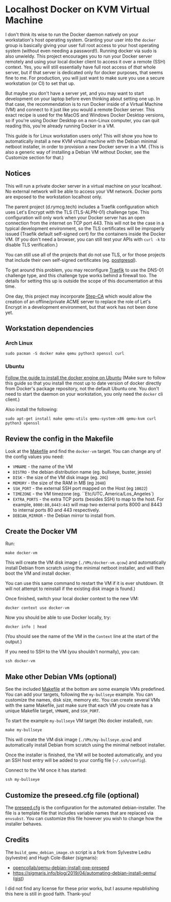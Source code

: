 # Localhost Docker on KVM Virtual Machine

I don't think its wise to run the Docker daemon natively on your workstation's
host operating system. Granting your user into the `docker` group is basically
giving your user full root access to your host operating system (without even
needing a password!). Running docker via sudo is also unwieldy. This project
encourages you to run your Docker server remotely and using your local docker
client to access it over a remote (SSH) context. Yes, you will still essentially
have full root access of *that* whole server, but if that server is dedicated
only for docker purposes, that seems fine to me. For production, you will just
want to make sure you use a secure workstation (or CI) to set that up.

But maybe you don't have a server yet, and you may want to start development on
your laptop before even thinking about setting one up. In that case, the
recommendation is to run Docker inside of a Virtual Machine (VM) and connect to
it just like you would a remote Docker server. This exact recipe is used for the
MacOS and Windows Docker Desktop versions, so if you're using Docker Desktop on
a non-Linux computer, you can quit reading this, you're already running Docker
in a VM.

This guide is for Linux workstation users only! This will show you how to
automatically install a new KVM virtual machine with the Debian minimal netboot
installer, in order to provision a new Docker server in a VM. (This is also a
generic way of installing a Debian VM without Docker, see the Customize section
for that.)

## Notices

This will run a private docker server in a virtual machine on your localhost. No
external network will be able to access your VM network. Docker ports are
exposed to the workstation localhost only.

The parent project (d.rymcg.tech) includes a Traefik configuration which uses
Let's Encrypt with the TLS (TLS-ALPN-01) challenge type. This configuration will
only work when your Docker server has an open connection from the internet on
TCP port 443. This will not be the case in a typical development environment, so
the TLS certificates will be improperly issued (Traefik default self-signed
cert) for the containers inside the Docker VM. (If you don't need a browser, you
can still test your APIs with `curl -k` to disable TLS verification.)

You can still use all of the projects that do not use TLS, or for those projects
that include their own self-signed certificates (eg.
[postgresql](../postgresql)).

To get around this problem, you may reconfigure
[Traefik](../traefik/docker-compose.yaml) to use the DNS-01 challenge type, and
this challenge type works behind a firewall too. The details for setting this up
is outside the scope of this documentation at this time.

One day, this project may incorporate
[Step-CA](https://smallstep.com/docs/step-ca) which would allow the creation of
an offline/private ACME server to replace the role of Let's Encrypt in a
development environment, but that work has not been done yet.

## Workstation dependencies

### Arch Linux

```
sudo pacman -S docker make qemu python3 openssl curl
```

### Ubuntu

[Follow the guide to install the docker engine on
Ubuntu](https://docs.docker.com/get-docker/) (Make sure to follow this guide so
that you install the most up to date version of docker directly from Docker's
package repository, not the default Ubuntu one. You don't need to start the
daemon on your workstation, you only need the `docker` cli client.)

Also install the following:

```
sudo apt-get install make qemu-utils qemu-system-x86 qemu-kvm curl python3 openssl
```

## Review the config in the Makefile

Look at the [Makefile](Makefile) and find the `docker-vm` target. You can change any of the config values you need:

 * `VMNAME` - the name of the VM
 * `DISTRO` - the debian distribution name (eg. bullseye, buster, jessie)
 * `DISK` - the size of the VM disk image (eg. `20G`)
 * `MEMORY` - the size of the RAM in MB (eg `2048`)
 * `SSH_PORT` - the external SSH port mapped on the Host (eg `10022`)
 * `TIMEZONE` - the VM timezone (eg. ``Etc/UTC` , `America/Los_Angeles`)
 * `EXTRA_PORTS` - the extra TCP ports (besides SSH) to map to the host. For
   example, `8000:80,8443:443` will map two external ports 8000 and 8443 to
   internal ports 80 and 443 respectively.
 * `DEBIAN_MIRROR` - the Debian mirror to install from.

## Create the Docker VM

Run: 

```
make docker-vm
```

This will create the VM disk image (`./VMs/docker-vm.qcow`) and automatically
install Debian from scratch using the minimal netboot installer, and will then
boot the VM and install docker.

You can use this same command to restart the VM if it is ever shutdown. (It will
not attempt to reinstall if the existing disk image is found.)

Once finished, switch your local docker context to the new VM:

```
docker context use docker-vm
```

Now you should be able to use Docker locally, try:

```
docker info | head
```

(You should see the name of the VM in the `Context` line at the start of the
output.)

If you need to SSH to the VM (you shouldn't normally), you can:

```
ssh docker-vm
```

## Make other Debian VMs (optional)

See the included [Makefile](Makefile) at the bottom are some example VMs
predefined. You can add your targets, following the `my-bullseye` example. You
can customize the names, disk size, memory etc. You can create several VMs with
the same Makefile, just make sure that each VM you create has a unique Makefile
target, `VMNAME`, and `SSH_PORT`.

To start the example `my-bullseye` VM target (No docker installed), run:

```
make my-bullseye
```

This will create the VM disk image (`./VMs/my-bullseye.qcow`) and automatically
install Debian from scratch using the minimal netboot installer.

Once the installer is finished, the VM will be booted automatically, and you an
SSH host entry will be added to your config file (`~/.ssh/config`).

Connect to the VM once it has started:

```
ssh my-bullseye
```

## Customize the preseed.cfg file (optional)

The [preseed.cfg](preseed.cfg) is the configuration for the automated
debian-installer. The file is a template file that includes variable names that
are replaced via `envsubst`. You can customize this file however you wish to
change how the installer behaves.

## Credits

The `build_qemu_debian_image.sh` script is a fork from Sylvestre Ledru
(sylvestre) and Hugh Cole-Baker (sigmaris):

 * [opencollab/qemu-debian-install-pxe-preseed](https://github.com/opencollab/qemu-debian-install-pxe-preseed)
 * https://sigmaris.info/blog/2019/04/automating-debian-install-qemu/
([gist](https://gist.github.com/sigmaris/dc1883f782d1ff5d74252bebf852ec50))

I did not find any license for these prior works, but I assume republishing this
here is still in good faith. Thank-you!

